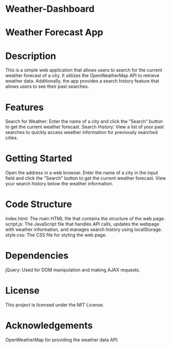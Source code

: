 # Weather-Dashboard
# Weather Forecast App

# Description
This is a simple web application that allows users to search for the current weather forecast of a city. It utilizes the OpenWeatherMap API to retrieve weather data. Additionally, the app provides a search history feature that allows users to see their past searches.

# Features
Search for Weather: Enter the name of a city and click the "Search" button to get the current weather forecast.
Search History: View a list of your past searches to quickly access weather information for previously searched cities.

# Getting Started
Open the address in a web browser.
Enter the name of a city in the input field and click the "Search" button to get the current weather forecast.
View your search history below the weather information.

# Code Structure
index.html: The main HTML file that contains the structure of the web page.
script.js: The JavaScript file that handles API calls, updates the webpage with weather information, and manages search history using localStorage.
style.css: The CSS file for styling the web page.

# Dependencies
jQuery: Used for DOM manipulation and making AJAX requests.
# License
This project is licensed under the MIT License.

# Acknowledgements
OpenWeatherMap for providing the weather data API.